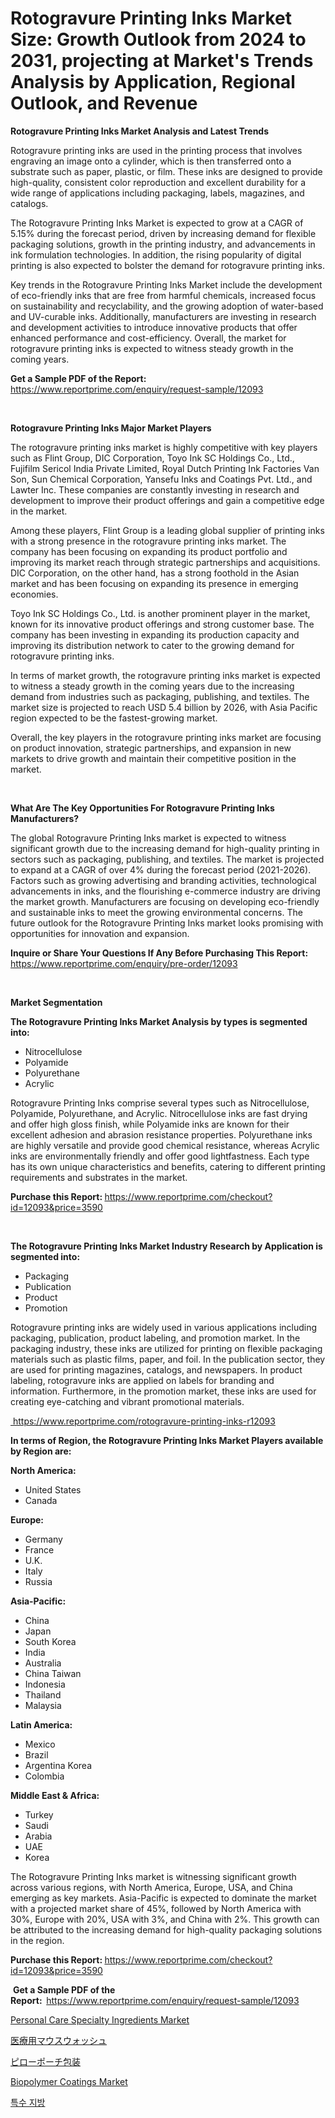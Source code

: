 <p><h1>Rotogravure Printing Inks Market Size: Growth Outlook from 2024 to 2031, projecting at Market's Trends Analysis by Application, Regional Outlook, and Revenue</h1></p><p><strong>Rotogravure Printing Inks Market Analysis and Latest Trends</strong></p>
<p><p>Rotogravure printing inks are used in the printing process that involves engraving an image onto a cylinder, which is then transferred onto a substrate such as paper, plastic, or film. These inks are designed to provide high-quality, consistent color reproduction and excellent durability for a wide range of applications including packaging, labels, magazines, and catalogs.</p><p>The Rotogravure Printing Inks Market is expected to grow at a CAGR of 5.15% during the forecast period, driven by increasing demand for flexible packaging solutions, growth in the printing industry, and advancements in ink formulation technologies. In addition, the rising popularity of digital printing is also expected to bolster the demand for rotogravure printing inks.</p><p>Key trends in the Rotogravure Printing Inks Market include the development of eco-friendly inks that are free from harmful chemicals, increased focus on sustainability and recyclability, and the growing adoption of water-based and UV-curable inks. Additionally, manufacturers are investing in research and development activities to introduce innovative products that offer enhanced performance and cost-efficiency. Overall, the market for rotogravure printing inks is expected to witness steady growth in the coming years.</p></p>
<p><strong>Get a Sample PDF of the Report:&nbsp;</strong> <a href="https://www.reportprime.com/enquiry/request-sample/12093">https://www.reportprime.com/enquiry/request-sample/12093</a></p>
<p>&nbsp;</p>
<p><strong>Rotogravure Printing Inks Major Market Players</strong></p>
<p><p>The rotogravure printing inks market is highly competitive with key players such as Flint Group, DIC Corporation, Toyo Ink SC Holdings Co., Ltd., Fujifilm Sericol India Private Limited, Royal Dutch Printing Ink Factories Van Son, Sun Chemical Corporation, Yansefu Inks and Coatings Pvt. Ltd., and Lawter Inc. These companies are constantly investing in research and development to improve their product offerings and gain a competitive edge in the market.</p><p>Among these players, Flint Group is a leading global supplier of printing inks with a strong presence in the rotogravure printing inks market. The company has been focusing on expanding its product portfolio and improving its market reach through strategic partnerships and acquisitions. DIC Corporation, on the other hand, has a strong foothold in the Asian market and has been focusing on expanding its presence in emerging economies.</p><p>Toyo Ink SC Holdings Co., Ltd. is another prominent player in the market, known for its innovative product offerings and strong customer base. The company has been investing in expanding its production capacity and improving its distribution network to cater to the growing demand for rotogravure printing inks.</p><p>In terms of market growth, the rotogravure printing inks market is expected to witness a steady growth in the coming years due to the increasing demand from industries such as packaging, publishing, and textiles. The market size is projected to reach USD 5.4 billion by 2026, with Asia Pacific region expected to be the fastest-growing market.</p><p>Overall, the key players in the rotogravure printing inks market are focusing on product innovation, strategic partnerships, and expansion in new markets to drive growth and maintain their competitive position in the market.</p></p>
<p>&nbsp;</p>
<p><strong>What Are The Key Opportunities For Rotogravure Printing Inks Manufacturers?</strong></p>
<p><p>The global Rotogravure Printing Inks market is expected to witness significant growth due to the increasing demand for high-quality printing in sectors such as packaging, publishing, and textiles. The market is projected to expand at a CAGR of over 4% during the forecast period (2021-2026). Factors such as growing advertising and branding activities, technological advancements in inks, and the flourishing e-commerce industry are driving the market growth. Manufacturers are focusing on developing eco-friendly and sustainable inks to meet the growing environmental concerns. The future outlook for the Rotogravure Printing Inks market looks promising with opportunities for innovation and expansion.</p></p>
<p><strong>Inquire or Share Your Questions If Any Before Purchasing This Report:</strong> <a href="https://www.reportprime.com/enquiry/pre-order/12093">https://www.reportprime.com/enquiry/pre-order/12093</a></p>
<p>&nbsp;</p>
<p><strong>Market Segmentation</strong></p>
<p><strong>The Rotogravure Printing Inks Market Analysis by types is segmented into:</strong></p>
<p><ul><li>Nitrocellulose</li><li>Polyamide</li><li>Polyurethane</li><li>Acrylic</li></ul></p>
<p><p>Rotogravure Printing Inks comprise several types such as Nitrocellulose, Polyamide, Polyurethane, and Acrylic. Nitrocellulose inks are fast drying and offer high gloss finish, while Polyamide inks are known for their excellent adhesion and abrasion resistance properties. Polyurethane inks are highly versatile and provide good chemical resistance, whereas Acrylic inks are environmentally friendly and offer good lightfastness. Each type has its own unique characteristics and benefits, catering to different printing requirements and substrates in the market.</p></p>
<p><strong>Purchase this Report:&nbsp;</strong><a href="https://www.reportprime.com/checkout?id=12093&price=3590">https://www.reportprime.com/checkout?id=12093&price=3590</a></p>
<p>&nbsp;</p>
<p><strong>The Rotogravure Printing Inks Market Industry Research by Application is segmented into:</strong></p>
<p><ul><li>Packaging</li><li>Publication</li><li>Product</li><li>Promotion</li></ul></p>
<p><p>Rotogravure printing inks are widely used in various applications including packaging, publication, product labeling, and promotion market. In the packaging industry, these inks are utilized for printing on flexible packaging materials such as plastic films, paper, and foil. In the publication sector, they are used for printing magazines, catalogs, and newspapers. In product labeling, rotogravure inks are applied on labels for branding and information. Furthermore, in the promotion market, these inks are used for creating eye-catching and vibrant promotional materials.</p></p>
<p><a href="https://www.reportprime.com/rotogravure-printing-inks-r12093">&nbsp;https://www.reportprime.com/rotogravure-printing-inks-r12093</a></p>
<p><strong>In terms of Region, the Rotogravure Printing Inks Market Players available by Region are:</strong></p>
<p>
    <p> <strong> North America: </strong>
        <ul>
            <li>United States</li>
            <li>Canada</li>
        </ul>
        </p> 
    <p> <strong> Europe: </strong>
        <ul>
            <li>Germany</li>
            <li>France</li>
            <li>U.K.</li>
            <li>Italy</li>
            <li>Russia</li>
        </ul>
        </p> 
    <p> <strong> Asia-Pacific: </strong>
        <ul>
            <li>China</li>
            <li>Japan</li>
            <li>South Korea</li>
            <li>India</li>
            <li>Australia</li>
            <li>China Taiwan</li>
            <li>Indonesia</li>
            <li>Thailand</li>
            <li>Malaysia</li>
        </ul>
        </p> 
    <p> <strong> Latin America: </strong>
        <ul>
            <li>Mexico</li>
            <li>Brazil</li>
            <li>Argentina Korea</li>
            <li>Colombia</li>
        </ul>
        </p> 
    <p> <strong> Middle East & Africa: </strong>
        <ul>
            <li>Turkey</li>
            <li>Saudi</li>
            <li>Arabia</li>
            <li>UAE</li>
            <li>Korea</li>
        </ul>
    </p>
    </p>
<p><p>The Rotogravure Printing Inks market is witnessing significant growth across various regions, with North America, Europe, USA, and China emerging as key markets. Asia-Pacific is expected to dominate the market with a projected market share of 45%, followed by North America with 30%, Europe with 20%, USA with 3%, and China with 2%. This growth can be attributed to the increasing demand for high-quality packaging solutions in the region.</p></p>
<p><strong>Purchase this Report: </strong><a href="https://www.reportprime.com/checkout?id=12093&price=3590">https://www.reportprime.com/checkout?id=12093&price=3590</a></p>
<p>&nbsp;<strong>Get a Sample PDF of the Report:&nbsp;&nbsp;</strong><a href="https://www.reportprime.com/enquiry/request-sample/12093">https://www.reportprime.com/enquiry/request-sample/12093</a></p>
<p><strong></strong></p>
<p><p><a href="https://github.com/julyju69/Market-Research-Report-List-4/blob/main/personal-care-specialty-ingredients-market.md">Personal Care Specialty Ingredients Market</a></p><p><a href="https://medium.com/@xcbtycgm76/%E5%B8%82%E5%A0%B4%E4%BA%88%E6%B8%AC-%E3%82%B0%E3%83%AD%E3%83%BC%E3%83%90%E3%83%AB%E5%8C%BB%E7%99%82%E3%81%86%E3%81%8C%E3%81%84%E8%96%AC%E3%81%AE%E3%83%88%E3%83%AC%E3%83%B3%E3%83%89%E3%81%8A%E3%82%88%E3%81%B3%E5%BD%B1%E9%9F%BF%E5%88%86%E6%9E%90-2024%E5%B9%B4-2031%E5%B9%B4-%E7%94%A8%E9%80%94%E5%88%A5-%E5%AE%B6%E5%BA%AD%E7%94%A8-%E5%95%86%E7%94%A8-%E3%82%AF%E3%83%AA%E3%83%8B%E3%83%83%E3%82%AF-%E3%82%BF%E3%82%A4%E3%83%97%E5%88%A5-%E3%83%95%E3%83%83%E5%8C%96%E7%89%A9%E3%81%86%E3%81%8C%E3%81%84%E8%96%AC-%E5%8C%96%E7%B2%A7%E3%81%86%E3%81%8C%E3%81%84%E8%96%AC-%E6%8A%97%E8%8F%8C%E3%81%86%E3%81%8C%E3%81%84%E8%96%AC-%E3%83%8A%E3%83%81%E3%83%A5%E3%83%A9%E3%83%AB%E3%81%86%E3%81%8C%E3%81%84%E8%96%AC-%E7%B7%8F%E5%90%88-ca4de6689c32">医療用マウスウォッシュ</a></p><p><a href="https://medium.com/@xcbtycgm76/%E6%9E%95%E8%A2%8B%E5%8C%85%E8%A3%85%E5%B8%82%E5%A0%B4%E3%81%AE%E8%A6%8F%E6%A8%A1-%E5%B8%82%E5%A0%B4%E3%82%BB%E3%82%B0%E3%83%A1%E3%83%B3%E3%83%86%E3%83%BC%E3%82%B7%E3%83%A7%E3%83%B3-%E5%B8%82%E5%A0%B4%E3%83%88%E3%83%AC%E3%83%B3%E3%83%89-%E6%88%90%E9%95%B7%E5%88%86%E6%9E%90%E4%BA%88%E6%B8%AC2031%E5%B9%B4%E3%81%BE%E3%81%A7-a0c6cee1a7aa">ピローポーチ包装</a></p><p><a href="https://github.com/nathandecarvalho/Market-Research-Report-List-4/blob/main/biopolymer-coatings-market.md">Biopolymer Coatings Market</a></p><p><a href="https://medium.com/@cathymaggio31/%ED%8A%B9%EC%88%98-%EC%A7%80%EB%B0%A9-%EC%8B%9C%EC%9E%A5-%EA%B7%9C%EB%AA%A8%EB%8A%94-%EC%97%B0%ED%8F%89%EA%B7%A0-%EC%84%B1%EC%9E%A5%EB%A5%A0-15-%EB%A1%9C-%EC%84%B1%EC%9E%A5%ED%95%98%EA%B3%A0-%EC%9E%88%EC%9C%BC%EB%A9%B0-%EC%9D%B4-%EB%B3%B4%EA%B3%A0%EC%84%9C%EB%8A%94-%EC%8B%9C%EC%9E%A5-%EC%84%B8%EB%B6%84%ED%99%94-%EC%84%B1%EC%9E%A5-%EB%B0%8F-%EC%98%88%EC%B8%A1-%EB%B6%84%EC%84%9D%EC%9D%84-%EB%8B%A4%EB%A3%B9%EB%8B%88%EB%8B%A4-2024-2031-b855fb281fd0">특수 지방</a></p></p>